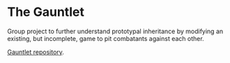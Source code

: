 # The Gauntlet

Group project to further understand prototypal inheritance by modifying an existing, but incomplete, game to pit combatants against each other.

[Gauntlet repository](https://github.com/nashville-software-school/gauntlet).